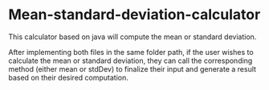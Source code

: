# Mean-standard-deviation-calculator
This calculator based on java will compute the mean or standard deviation.

After implementing both files in the same folder path, if the user wishes to calculate the mean or standard deviation, they can call the corresponding method (either mean or stdDev) to finalize their input and generate a result based on their desired computation.
